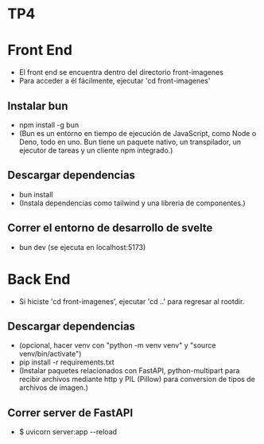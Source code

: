 # TP4

# Front End
-  El front end se encuentra dentro del directorio front-imagenes
-  Para acceder a él fácilmente, ejecutar 'cd front-imagenes'
## Instalar bun
-  npm install -g bun
-  (Bun es un entorno en tiempo de ejecución de JavaScript, como Node o Deno, todo en uno. Bun tiene un paquete nativo, un transpilador, un ejecutor de tareas y un cliente npm integrado.)

## Descargar dependencias
- bun install
- (Instala dependencias como tailwind y una libreria de componentes.)

  

## Correr el entorno de desarrollo de svelte
- bun dev (se ejecuta en localhost:5173)

# Back End
-  Si hiciste 'cd front-imagenes', ejecutar 'cd ..' para regresar al rootdir.
## Descargar dependencias
- (opcional, hacer venv con "python -m venv venv" y "source venv/bin/activate")
- pip install -r requirements.txt
- (Instalar paquetes relacionados con FastAPI, python-multipart para recibir archivos mediante http y PIL (Pillow) para conversion de tipos de archivos de imagen.)

## Correr server de FastAPI
- $ uvicorn server:app --reload
